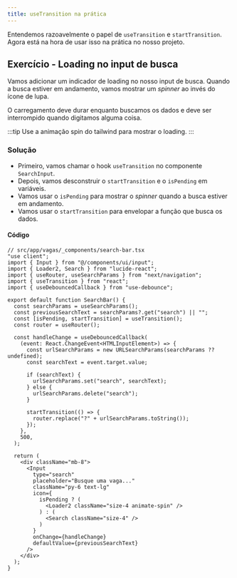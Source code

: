 ```yaml
---
title: useTransition na prática
---
```


Entendemos razoavelmente o papel de `useTransition` e `startTransition`. Agora está na hora de usar isso na prática no nosso projeto.

## Exercício - Loading no input de busca

Vamos adicionar um indicador de loading no nosso input de busca. Quando a busca estiver em andamento, vamos mostrar um *spinner* ao invés do ícone de lupa.

O carregamento deve durar enquanto buscamos os dados e deve ser interrompido quando digitamos alguma coisa.

:::tip
Use a animação spin do tailwind para mostrar o loading.
:::

### Solução

- Primeiro, vamos chamar o hook `useTransition` no componente `SearchInput`.
- Depois, vamos desconstruir o `startTransition` e o `isPending` em variáveis.
- Vamos usar o `isPending` para mostrar o *spinner* quando a busca estiver em andamento.
- Vamos usar o `startTransition` para envelopar a função que busca os dados.

#### Código

```tsx ins={26,28,6,12,40-44}
// src/app/vagas/_components/search-bar.tsx
"use client";
import { Input } from "@/components/ui/input";
import { Loader2, Search } from "lucide-react";
import { useRouter, useSearchParams } from "next/navigation";
import { useTransition } from "react";
import { useDebouncedCallback } from "use-debounce";

export default function SearchBar() {
  const searchParams = useSearchParams();
  const previousSearchText = searchParams?.get("search") || "";
  const [isPending, startTransition] = useTransition();
  const router = useRouter();

  const handleChange = useDebouncedCallback(
    (event: React.ChangeEvent<HTMLInputElement>) => {
      const urlSearchParams = new URLSearchParams(searchParams ?? undefined);
      const searchText = event.target.value;

      if (searchText) {
        urlSearchParams.set("search", searchText);
      } else {
        urlSearchParams.delete("search");
      }

      startTransition(() => {
        router.replace("?" + urlSearchParams.toString());
      });
    },
    500,
  );

  return (
    <div className="mb-8">
      <Input
        type="search"
        placeholder="Busque uma vaga..."
        className="py-6 text-lg"
        icon={
          isPending ? (
            <Loader2 className="size-4 animate-spin" />
          ) : (
            <Search className="size-4" />
          )
        }
        onChange={handleChange}
        defaultValue={previousSearchText}
      />
    </div>
  );
}
```
